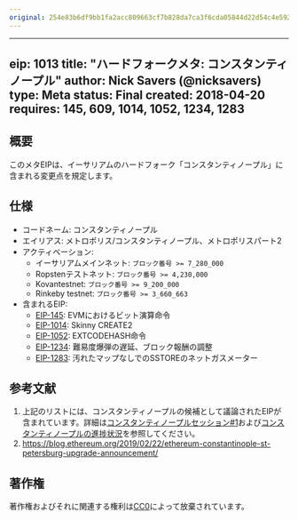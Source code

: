 ```yaml
---
original: 254e83b6df9bb1fa2acc809663cf7b828da7ca3f6cda05844d22d54c4e592a63
---
```


---
eip: 1013
title: "ハードフォークメタ: コンスタンティノープル"
author: Nick Savers (@nicksavers)
type: Meta
status: Final
created: 2018-04-20
requires: 145, 609, 1014, 1052, 1234, 1283
---

## 概要

このメタEIPは、イーサリアムのハードフォーク「コンスタンティノープル」に含まれる変更点を規定します。

## 仕様

- コードネーム: コンスタンティノープル
- エイリアス: メトロポリス/コンスタンティノープル、メトロポリスパート2
- アクティベーション:
  - イーサリアムメインネット: `ブロック番号 >= 7_280_000`
  - Ropstenテストネット: `ブロック番号 >= 4,230,000`
  - Kovantestnet: `ブロック番号 >= 9_200_000`
  - Rinkeby testnet: `ブロック番号 >= 3_660_663`
- 含まれるEIP:
  - [EIP-145](./eip-145.md): EVMにおけるビット演算命令
  - [EIP-1014](./eip-1014.md): Skinny CREATE2
  - [EIP-1052](./eip-1052.md): EXTCODEHASH命令
  - [EIP-1234](./eip-1234.md): 難易度爆弾の遅延、ブロック報酬の調整
  - [EIP-1283](./eip-1283.md): 汚れたマップなしでのSSTOREのネットガスメーター

## 参考文献

1. 上記のリストには、コンスタンティノープルの候補として議論されたEIPが含まれています。詳細は[コンスタンティノープルセッション#1](https://github.com/ethereum/pm/issues/55)および[コンスタンティノープルの進捗状況](https://github.com/ethereum/pm/wiki/Constantinople-Progress-Tracker)を参照してください。
2. https://blog.ethereum.org/2019/02/22/ethereum-constantinople-st-petersburg-upgrade-announcement/

## 著作権

著作権およびそれに関連する権利は[CC0](../LICENSE.md)によって放棄されています。